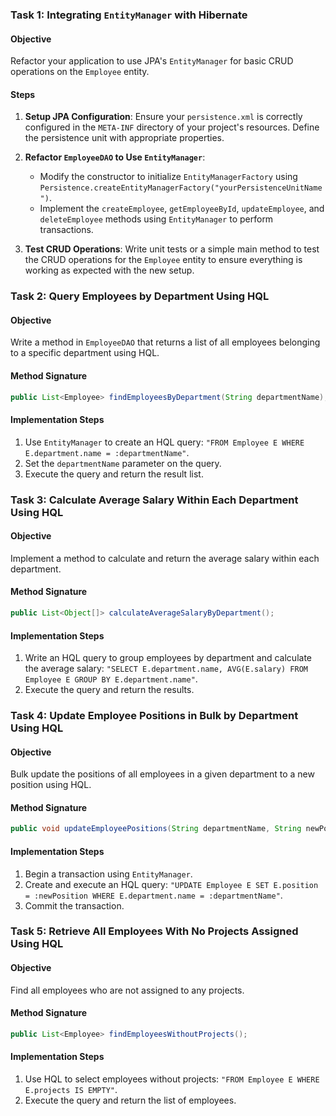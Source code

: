 
### Task 1: Integrating `EntityManager` with Hibernate

#### Objective
Refactor your application to use JPA's `EntityManager` for basic CRUD operations on the `Employee` entity.

#### Steps
1. **Setup JPA Configuration**: Ensure your `persistence.xml` is correctly configured in the `META-INF` directory of your project's resources. Define the persistence unit with appropriate properties.
   
2. **Refactor `EmployeeDAO` to Use `EntityManager`**:
   - Modify the constructor to initialize `EntityManagerFactory` using `Persistence.createEntityManagerFactory("yourPersistenceUnitName")`.
   - Implement the `createEmployee`, `getEmployeeById`, `updateEmployee`, and `deleteEmployee` methods using `EntityManager` to perform transactions.
   
3. **Test CRUD Operations**: Write unit tests or a simple main method to test the CRUD operations for the `Employee` entity to ensure everything is working as expected with the new setup.

### Task 2: Query Employees by Department Using HQL

#### Objective
Write a method in `EmployeeDAO` that returns a list of all employees belonging to a specific department using HQL.

#### Method Signature
```java
public List<Employee> findEmployeesByDepartment(String departmentName);
```

#### Implementation Steps
1. Use `EntityManager` to create an HQL query: `"FROM Employee E WHERE E.department.name = :departmentName"`.
2. Set the `departmentName` parameter on the query.
3. Execute the query and return the result list.

### Task 3: Calculate Average Salary Within Each Department Using HQL

#### Objective
Implement a method to calculate and return the average salary within each department.

#### Method Signature
```java
public List<Object[]> calculateAverageSalaryByDepartment();
```

#### Implementation Steps
1. Write an HQL query to group employees by department and calculate the average salary: `"SELECT E.department.name, AVG(E.salary) FROM Employee E GROUP BY E.department.name"`.
2. Execute the query and return the results.

### Task 4: Update Employee Positions in Bulk by Department Using HQL

#### Objective
Bulk update the positions of all employees in a given department to a new position using HQL.

#### Method Signature
```java
public void updateEmployeePositions(String departmentName, String newPosition);
```

#### Implementation Steps
1. Begin a transaction using `EntityManager`.
2. Create and execute an HQL query: `"UPDATE Employee E SET E.position = :newPosition WHERE E.department.name = :departmentName"`.
3. Commit the transaction.

### Task 5: Retrieve All Employees With No Projects Assigned Using HQL

#### Objective
Find all employees who are not assigned to any projects.

#### Method Signature
```java
public List<Employee> findEmployeesWithoutProjects();
```

#### Implementation Steps
1. Use HQL to select employees without projects: `"FROM Employee E WHERE E.projects IS EMPTY"`.
2. Execute the query and return the list of employees.
